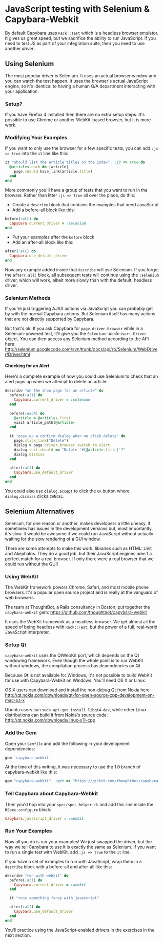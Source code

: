 # JavaScript testing with Selenium & Capybara-Webkit

By default Capybara uses `Rack::Test` which is a headless browser emulator. It gives us great speed, but we sacrifice the ability to run JavaScript. If you need to test JS as part of your integration suite, then you need to use another _driver_.

## Using Selenium

The most popular driver is Selenium. It uses an actual browser window and you can watch the test happen. It uses the browser's actual JavaScript engine, so it's identical to having a human Q/A department interacting with your application.

### Setup?

If you have Firefox 4 installed then there are no extra setup steps. It's possible to use Chrome or another WebKit-based browser, but it is more work.

### Modifying Your Examples

If you want to only use the browser for a few specific tests, you can add `:js => true` into the `it` line like this:

```ruby
it "should list the article titles on the index", :js => true do
  @articles.each do |article|
    page.should have_link(article.title)
  end
end
```

More commonly you'll have a group of tests that you want to run in the browser. Rather than litter `:js => true` all over the place, do this:

* Create a `describe` block that contains the examples that need JavaScript
* Add a before-all block like this:

```ruby
before(:all) do
  Capybara.current_driver = :selenium
end
```

* Put your examples after the `before` block
* Add an after-all block like this:

```ruby
after(:all) do
  Capybara.use_default_driver
end
```

Now any example added inside that `describe` will use Selenium.  If you forget the `after(:all)` block, all subsequent tests will continue using the `:selenium` driver, which will work, albeit more slowly than with the default, headless driver.

### Selenium Methods

If you're just triggering AJAX actions via JavaScript you can probably get by with the normal Capybara actions. But Selenium itself has many actions that are not directly supported by Capybara.

But that's ok! If you ask Capybara for `page.driver.browser` while in a Selenium-powered test, it'll give you the `Selenium::WebDriver::Driver` object. You can then access any Selenium method according to the API here: http://selenium.googlecode.com/svn/trunk/docs/api/rb/Selenium/WebDriver/Driver.html

#### Checking for an Alert

Here's a complete example of how you could use Selenium to check that an alert pops up when we attempt to delete an article:

```ruby
describe "on the show page for an article" do
  before(:all) do
    Capybara.current_driver = :selenium
  end
  
  before(:each) do
    @article = @articles.first
    visit article_path(@article)
  end
  
  it "pops up a confirm dialog when we click delete" do
    page.click_link("Delete")
    dialog = page.driver.browser.switch_to.alert
    dialog.text.should == "Delete '#{@article.title}'?"
    dialog.dismiss
  end    
  
  after(:all) do
    Capybara.use_default_driver
  end
end
```

You could also use `dialog.accept` to click the `OK` button where `dialog.dismiss` clicks `CANCEL`.

## Selenium Alternatives

Selenium, for one reason or another, makes developers a little uneasy. It sometimes has issues in the development versions but, most importantly, it's slow. It would be awesome if we could run JavaScript without actually waiting for the slow rendering of a GUI window.

There are some attempts to make this work, libraries such as HTML::Unit and Akephalos. They do a good job, but their JavaScript engines aren't a perfect match for a real browser. If only there were a real browser that we could run without the GUI!

### Using WebKit

The WebKit framework powers Chrome, Safari, and most mobile phone browsers. It's a popular open source project and is really at the vanguard of web browsers.

The team at ThoughtBot, a Rails consultancy in Boston, put together the `capybara-webkit` gem: https://github.com/thoughtbot/capybara-webkit

It uses the WebKit framework as a headless browser. We get almost all the speed of being headless with `Rack::Test`, but the power of a full, real-world JavaScript interpreter.

### Setup Qt

`capybara-webkit` uses the QtWebKit port, which depends on the Qt windowing framework. Even though the whole point is to run WebKit without windows, the compilation process has dependencies on Qt. 

Because Qt is not available for Windows, it's not possible to build WebKit for use with Capybara-Webkit on Windows. You'll need OS X or Linux.

OS X users can download and install the non-debug Qt from Nokia here: http://qt.nokia.com/downloads/qt-for-open-source-cpp-development-on-mac-os-x

Ubuntu users can `sudo apt-get install libqt4-dev`, while other Linux distributions can build it from Nokia's source code: http://qt.nokia.com/downloads/linux-x11-cpp

### Add the Gem

Open your `Gemfile` and add the following in your development dependencies:

```ruby
gem 'capybara-webkit'
```

At the time of this writing, it was necessary to use the 1.0 branch of capybara-webkit like this:

```ruby
gem "capybara-webkit", :git => "https://github.com/thoughtbot/capybara-webkit.git", :branch => "1.0"
```

### Tell Capybara about Capybara-Webkit

Then you'd hop into your `spec/spec_helper.rb` and add this line inside the `RSpec.configure` block:

```ruby
Capybara.javascript_driver = :webkit
```

### Run Your Examples

Now all you do is run your examples! We just swapped the driver, but the way we tell Capybara to use it is exactly the same as Selenium. If you want to run a single test with WebKit, add `:js => true` to the `it` line. 

If you have a set of examples to run with JavaScript, wrap them in a `describe` block with a before-all and after-all like this:

```ruby
describe "run with webkit" do
  before(:all) do
    Capybara.current_driver = :webkit
  end

  it "runs something fancy with javascript"

  after(:all) do
    Capybara.use_default_driver
  end
end
```

You'll practice using the JavaScript-enabled drivers in the exercises in the next section.
